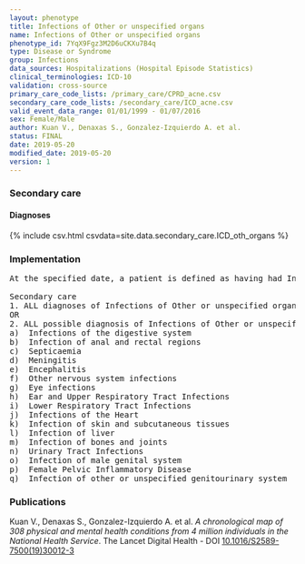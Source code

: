 ```yaml
---
layout: phenotype
title: Infections of Other or unspecified organs
name: Infections of Other or unspecified organs
phenotype_id: 7YqX9Fgz3M2D6uCKXu7B4q 
type: Disease or Syndrome
group: Infections
data_sources: Hospitalizations (Hospital Episode Statistics) 
clinical_terminologies: ICD-10 
validation: cross-source
primary_care_code_lists: /primary_care/CPRD_acne.csv
secondary_care_code_lists: /secondary_care/ICD_acne.csv
valid_event_data_range: 01/01/1999 - 01/07/2016
sex: Female/Male
author: Kuan V., Denaxas S., Gonzalez-Izquierdo A. et al.
status: FINAL
date: 2019-05-20
modified_date: 2019-05-20
version: 1
---
```

### Secondary care 
#### Diagnoses 
{% include csv.html csvdata=site.data.secondary_care.ICD_oth_organs %}
### Implementation 
<pre>At the specified date, a patient is defined as having had Infections of Other or unspecified organs IF they meet the criteria for any of the following on or before the specified date. The earliest date on which the individual meets any of the following criteria on or before the specified date is defined as the first event date:

Secondary care
1. ALL diagnoses of Infections of Other or unspecified organs or history of diagnosis during a hospitalization
OR
2. ALL possible diagnosis of Infections of Other or unspecified organs during a hospitalization IF NO record satisfying criteria for the following conditions 30 days before or 30 days after the first event date for Infections of Other or unspecified organs:
a)	Infections of the digestive system
b)	Infection of anal and rectal regions
c)	Septicaemia
d)	Meningitis
e)	Encephalitis
f)	Other nervous system infections
g)	Eye infections
h)	Ear and Upper Respiratory Tract Infections
i)	Lower Respiratory Tract Infections
j)	Infections of the Heart
k)	Infection of skin and subcutaneous tissues
l)	Infection of liver
m)	Infection of bones and joints
n)	Urinary Tract Infections
o)	Infection of male genital system
p)	Female Pelvic Inflammatory Disease
q)	Infection of other or unspecified genitourinary system</pre> 
 
### Publications 
Kuan V., Denaxas S., Gonzalez-Izquierdo A. et al. _A chronological map of 308 physical and mental health conditions from 4 million individuals in the National Health Service_. The Lancet Digital Health - DOI <a href='https://www.thelancet.com/journals/landig/article/PIIS2589-7500(19)30012-3/fulltext'>10.1016/S2589-7500(19)30012-3</a>